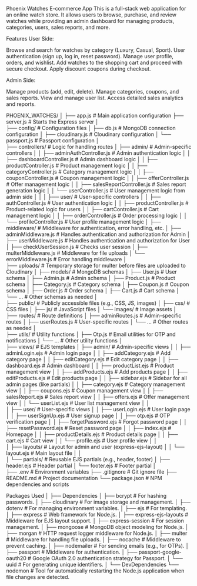 Phoenix Watches E-commerce App
This is a full-stack web application for an online watch store. It allows users to browse, purchase, and review watches while providing an admin dashboard for managing products, categories, users, sales reports, and more.

Features
User Side:

Browse and search for watches by category (Luxury, Casual, Sport).
User authentication (sign up, log in, reset password).
Manage user profile, orders, and wishlist.
Add watches to the shopping cart and proceed with secure checkout.
Apply discount coupons during checkout.

Admin Side:

Manage products (add, edit, delete).
Manage categories, coupons, and sales reports.
View and manage user list.
Access detailed sales analytics and reports.

PHOENIX_WATCHES/
│
├── app.js                            # Main application configuration
├── server.js                         # Starts the Express server
│   
├── config/                           # Configuration files
│   ├── db.js                         # MongoDB connection configuration
│   ├── cloudinary.js                 # Cloudinary configuration
│   └── passport.js                   # Passport configuration
│   
├── controllers/                      # Logic for handling routes
│   ├── admin/                        # Admin-specific controllers
│   │   ├── adminAuthController.js    # Admin authentication logic
│   │   ├── dashboardController.js     # Admin dashboard logic
│   │   ├── productController.js       # Product management logic
│   │   ├── categoryController.js      # Category management logic
│   │   ├── couponController.js        # Coupon management logic
│   │   ├── offerController.js         # Offer management logic
│   │   ├── salesReportController.js   # Sales report generation logic
│   │   └── userController.js          # User management logic from admin side
│   │
│   ├── user/                          # User-specific controllers
│   │   ├── authController.js          # User authentication logic
│   │   ├── productController.js       # Product-related logic for users
│   │   ├── cartController.js          # Cart management logic
│   │   ├── orderController.js         # Order processing logic
│   │   └── profileController.js       # User profile management logic
│
├── middleware/                       # Middleware for authentication, error handling, etc.
│   ├── adminMiddleware.js             # Handles authentication and authorization for Admin
│   ├── userMiddleware.js              # Handles authentication and authorization for User
│   ├── checkUserSession.js            # Checks user session
│   ├── multerMiddleware.js             # Middleware for file uploads
│   └── errorMiddleware.js             # Error handling middleware
│  
├── uploads/                          # Temporary storage for multer before files are uploaded to Cloudinary
│
├── models/                           # MongoDB schemas
│   ├── User.js                       # User schema
│   ├── Admin.js                      # Admin schema
│   ├── Product.js                    # Product schema
│   ├── Category.js                   # Category schema
│   ├── Coupon.js                     # Coupon schema
│   ├── Order.js                      # Order schema
│   ├── Cart.js                       # Cart schema
│   └── ...                           # Other schemas as needed
│   
├── public/                           # Publicly accessible files (e.g., CSS, JS, images)
│   ├── css/                          # CSS files
│   ├── js/                           # JavaScript files
│   └── images/                       # Image assets
│   
├── routes/                           # Route definitions
│   ├── adminRoutes.js                # Admin-specific routes
│   ├── userRoutes.js                 # User-specific routes
│   └── ...                           # Other routes as needed
│   
├── utils/                            # Utility functions
│   ├── Otp.js                        # Email utilities for OTP and notifications
│   └── ...                           # Other utility functions
│   
├── views/                            # EJS templates
│   ├── admin/                        # Admin-specific views
│   │   ├── adminLogin.ejs            # Admin login page
│   │   ├── addCategory.ejs           # Add category page
│   │   ├── editCategory.ejs          # Edit category page
│   │   ├── dashboard.ejs             # Admin dashboard
│   │   ├── productList.ejs           # Product management view
│   │   ├── addProducts.ejs           # Add products page
│   │   ├── editProducts.ejs          # Edit products page
│   │   ├── sidebar.ejs               # Sidebar for all admin pages (like partials)
│   │   ├── category.ejs              # Category management view
│   │   ├── coupons.ejs               # Coupon management view
│   │   ├── salesReport.ejs           # Sales report view
│   │   ├── offers.ejs                # Offer management view
│   │   └── userList.ejs              # User list management view
│   │   
│   ├── user/                         # User-specific views
│   │   ├── userLogin.ejs             # User login page
│   │   ├── userSignUp.ejs            # User signup page
│   │   ├── otp.ejs                   # OTP verification page
│   │   ├── forgetPassword.ejs        # Forgot password page
│   │   ├── resetPassword.ejs         # Reset password page
│   │   ├── index.ejs                 # Homepage
│   │   ├── productDetails.ejs        # Product details page
│   │   ├── cart.ejs                  # Cart view
│   │   └── profile.ejs               # User profile view
│   │   
│   ├── layouts/                      # Layout for admin and user (express-ejs-layout)
│   │   └── layout.ejs                # Main layout file
│   │   
│   └── partials/                     # Reusable EJS partials (e.g., header, footer)
│       ├── header.ejs                # Header partial
│       └── footer.ejs                # Footer partial
│   
├── .env                              # Environment variables
├── .gitignore                        # Git ignore file
├── README.md                         # Project documentation
└── package.json                      # NPM dependencies and scripts

Packages Used
│
├── Dependencies
│   ├── bcrypt                     # For hashing passwords.
│   ├── cloudinary                 # For image storage and management.
│   ├── dotenv                     # For managing environment variables.
│   ├── ejs                        # For templating.
│   ├── express                    # Web framework for Node.js.
│   ├── express-ejs-layouts        # Middleware for EJS layout support.
│   ├── express-session             # For session management.
│   ├── mongoose                   # MongoDB object modeling for Node.js.
│   ├── morgan                     # HTTP request logger middleware for Node.js.
│   ├── multer                     # Middleware for handling file uploads.
│   ├── nocache                    # Middleware to prevent caching.
│   ├── nodemailer                 # For sending emails (e.g., for OTPs).
│   ├── passport                   # Middleware for authentication.
│   ├── passport-google-oauth20    # Google OAuth 2.0 authentication strategy for Passport.
│   └── uuid                       # For generating unique identifiers.
│
└── DevDependencies
    └── nodemon                    # Tool for automatically restarting the Node.js application when file changes are detected.

